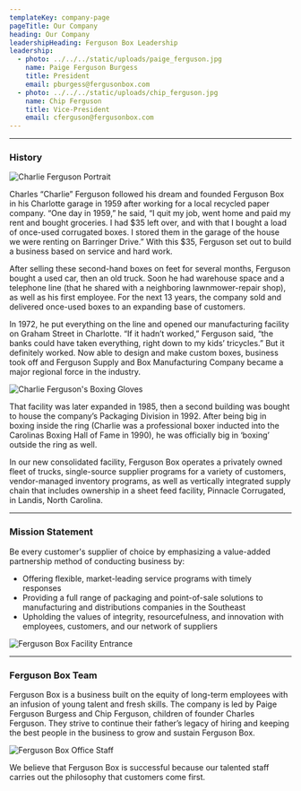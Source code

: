 ```yaml
---
templateKey: company-page
pageTitle: Our Company
heading: Our Company
leadershipHeading: Ferguson Box Leadership
leadership:
  - photo: ../../../static/uploads/paige_ferguson.jpg
    name: Paige Ferguson Burgess
    title: President
    email: pburgess@fergusonbox.com
  - photo: ../../../static/uploads/chip_ferguson.jpg
    name: Chip Ferguson 
    title: Vice-President
    email: cferguson@fergusonbox.com
---
```

- - -

### History

![Charlie Ferguson Portrait](/uploads/charles_ferguson.jpg)

Charles “Charlie” Ferguson followed his dream and founded Ferguson Box in his Charlotte garage in 1959 after working for a local recycled paper company. “One day in 1959,” he said, “I quit my job, went home and paid my rent and bought groceries. I had $35 left over, and with that I bought a load of once-used corrugated boxes. I stored them in the garage of the house we were renting on Barringer Drive.” With this $35, Ferguson set out to build a business based on service and hard work.

After selling these second-hand boxes on feet for several months, Ferguson bought a used car, then an old truck. Soon he had warehouse space and a telephone line (that he shared with a neighboring lawnmower-repair shop), as well as his first employee. For the next 13 years, the company sold and delivered once-used boxes to an expanding base of customers.

In 1972, he put everything on the line and opened our manufacturing facility on Graham Street in Charlotte. “If it hadn’t worked,” Ferguson said, “the banks could have taken everything, right down to my kids’ tricycles.” But it definitely worked. Now able to design and make custom boxes, business took off and Ferguson Supply and Box Manufacturing Company became a major regional force in the industry.

![Charlie Ferguson's Boxing Gloves](/uploads/charlie_boxing_gloves.jpg "Charlie Ferguson's Boxing Gloves")

That facility was later expanded in 1985, then a second building was bought to house the company’s Packaging Division in 1992. After being big in boxing inside the ring (Charlie was a professional boxer inducted into the Carolinas Boxing Hall of Fame in 1990), he was officially big in ‘boxing’ outside the ring as well.

In our new consolidated facility, Ferguson Box operates a privately owned fleet of trucks, single-source supplier programs for a variety of customers, vendor-managed inventory programs, as well as vertically integrated supply chain that includes ownership in a sheet feed facility, Pinnacle Corrugated, in Landis, North Carolina.

- - -

### Mission Statement

Be every customer's supplier of choice by emphasizing a value-added partnership method of conducting business by:

* Offering flexible, market-leading service programs with timely responses
* Providing a full range of packaging and point-of-sale solutions to manufacturing and distributions companies in the Southeast
* Upholding the values of integrity, resourcefulness, and innovation with employees, customers, and our network of suppliers

![Ferguson Box Facility Entrance](uploads/ferguson_box_front_entrance.jpg "Ferguson Box Facility Entrance")

- - -

### Ferguson Box Team

Ferguson Box is a business built on the equity of long-term employees with an infusion of young talent and fresh skills. The company is led by Paige Ferguson Burgess and Chip Ferguson, children of founder Charles Ferguson. They strive to continue their father’s legacy of hiring and keeping the best people in the business to grow and sustain Ferguson Box.

![Ferguson Box Office Staff](/uploads/ferguson_box_office_staff.jpg "Ferguson Box Office Staff")

We believe that Ferguson Box is successful because our talented staff carries out the philosophy that customers come first.